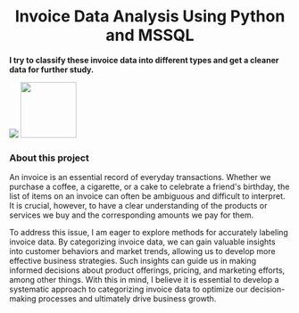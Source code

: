 <h1 align="center"> Invoice Data Analysis Using Python and MSSQL </h1>

**I try to classify these invoice data into different types and get a cleaner data for further study.**

![](https://github.com/OuOLeaf/200-Miilion-Invoice-Data-Analysis/blob/main/readme-photos/invoice_title.png?raw=true)
<img src="https://github.com/OuOLeaf/200-Miilion-Invoice-Data-Analysis/blob/main/readme-photos/invoice_title.png?raw=true" width="100" height="100"/>
### About this project
An invoice is an essential record of everyday transactions. Whether we purchase a coffee, a cigarette, or a cake to celebrate a friend's birthday, the list of items on an invoice can often be ambiguous and difficult to interpret. It is crucial, however, to have a clear understanding of the products or services we buy and the corresponding amounts we pay for them.

To address this issue, I am eager to explore methods for accurately labeling invoice data. By categorizing invoice data, we can gain valuable insights into customer behaviors and market trends, allowing us to develop more effective business strategies. Such insights can guide us in making informed decisions about product offerings, pricing, and marketing efforts, among other things. With this in mind, I believe it is essential to develop a systematic approach to categorizing invoice data to optimize our decision-making processes and ultimately drive business growth.